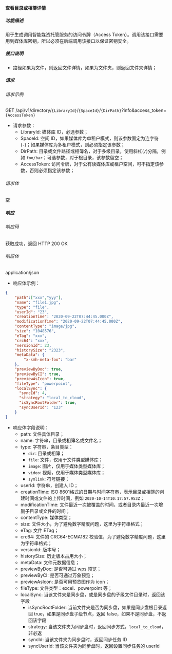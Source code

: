 #### 查看目录或相簿详情

##### 功能描述

用于生成调用智能媒资托管服务的访问令牌（Access Token）。调用该接口需要用到媒体库密钥，所以必须在后端调用该接口以保证密钥安全。

##### 接口说明

- 路径如果为文件，则返回文件详情，如果为文件夹，则返回文件夹详情；

##### 请求

###### 请求示例  

GET /api/v1/directory/`{LibraryId}`/`{SpaceId}`/`{DirPath}`?info&access_token=`{AccessToken}`

- 请求参数：
    - LibraryId: 媒体库 ID，必选参数；
    - SpaceId: 空间 ID，如果媒体库为单租户模式，则该参数固定为连字符(`-`)；如果媒体库为多租户模式，则必须指定该参数；
    - DirPath: 目录或文件路径或相簿名，对于多级目录，使用斜杠(`/`)分隔，例如 `foo/bar`；可选参数，对于根目录，该参数留空；
    - AccessToken: 访问令牌，对于公有读媒体库或租户空间，可不指定该参数，否则必须指定该参数；
###### 请求体

空

##### 响应

###### 响应码

获取成功，返回 HTTP 200 OK

###### 响应体

application/json

- 响应体示例：
```json
{
    "path":["xxx","yyy"],
    "name": "file1.jpg",
    "type": "file",
    "userId": "23",
    "creationTime": "2020-09-22T07:44:45.000Z",
    "modificationTime": "2020-09-22T07:44:45.000Z",
    "contentType": "image/jpg",
    "size": "1048576",
    "eTag": "xxx",
    "crc64": "xxx",
    "versionId": 23,
    "historySize": "2323",
    "metaData": {
        "x-smh-meta-foo": "bar"
    },
    "previewByDoc": true,
    "previewByCI": true,
    "previewAsIcon": true,
    "fileType": "powerpoint",
    "localSync": {
      "syncId": 4,
      "strategy": "local_to_cloud",
      "isSyncRootFolder": true,
      "syncUserId": "123"
    }
}
```
- 响应体字段说明：
    - path: 文件具体目录；
    - name: 字符串，目录或相簿名或文件名；
    - type: 字符串，条目类型：
        - `dir`: 目录或相簿；
        - `file`: 文件，仅用于文件类型媒体库；
        - `image`: 图片，仅用于媒体类型媒体库；
        - `video`: 视频，仅用于媒体类型媒体库；
        - `symlink`: 符号链接；
    - userId: 字符串，创建人 ID；
    - creationTime: ISO 8601格式的日期与时间字符串，表示目录或相簿的创建时间或文件的上传时间，例如 `2020-10-14T10:17:57.953Z`；
    - modificationTime: 文件最近一次被覆盖的时间，或者目录内最近一次增删子目录或文件的时间；
    - contentType: 媒体类型；
    - size: 文件大小，为了避免数字精度问题，这里为字符串格式；
    - eTag: 文件 ETag；
    - crc64: 文件的 CRC64-ECMA182 校验值，为了避免数字精度问题，这里为字符串格式；
    - versionId: 版本号；
    - historySize: 历史版本占用大小；
    - metaData: 文件元数据信息；
    - previewByDoc: 是否可通过 wps 预览；
    - previewByCI: 是否可通过万象预览；
    - previewAsIcon: 是否可用预览图作为 icon；
    - fileType: 文件类型：excel、powerpoint 等；
    - localSync: 当该文件夹是同步盘，或是同步盘的子级文件目录时，返回该字段
        - isSyncRootFolder: 当前文件夹是否为同步盘，如果是同步盘根目录返回 true，如果是同步盘子级节点，返回 false，如果不是同步盘，不返回该字段
        - strategy: 当该文件夹为同步盘时，返回同步方式，`local_to_cloud`，非必返
        - syncId: 当该文件夹为同步盘时，返回同步任务 ID
        - syncUserId: 当该文件夹为同步盘时，返回设置同步任务的 userId



